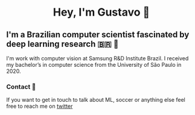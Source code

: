 <h1 align="center">Hey, I'm Gustavo 👋</h1>

## I'm a Brazilian computer scientist fascinated by deep learning research 🇧🇷 🧠

I'm work with computer vision at Samsung R&D Institute Brazil. I received my bachelor’s in computer science from the University of São Paulo in 2020.

### Contact 💬

If you want to get in touch to talk about ML, soccer or anything else feel free to reach me on [twitter](https://twitter.com/suttergustavo)

<!--
**suttergustavo/suttergustavo** is a ✨ _special_ ✨ repository because its `README.md` (this file) appears on your GitHub profile.

Here are some ideas to get you started:

- 🔭 I’m currently working on ...
- 🌱 I’m currently learning ...
- 👯 I’m looking to collaborate on ...
- 🤔 I’m looking for help with ...
- 💬 Ask me about ...
- 📫 How to reach me: ...
- 😄 Pronouns: ...
- ⚡ Fun fact: ...
-->
